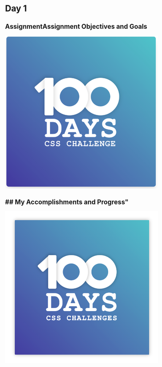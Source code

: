 # Day 1

## AssignmentAssignment Objectives and Goals

![day1](./assets/day1.png)

## ## My Accomplishments and Progress"

![output](./assets/output.png)
